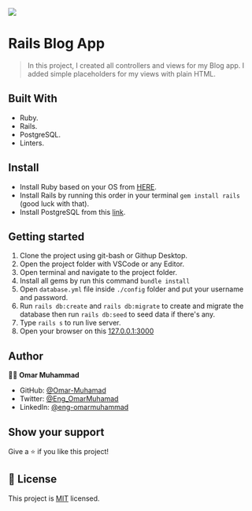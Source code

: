 ![](https://img.shields.io/badge/Microverse-blueviolet)
# Rails Blog App

> In this project, I created all controllers and views for my Blog app. I added simple placeholders for my views with plain HTML.

## Built With

- Ruby.
- Rails.
- PostgreSQL.
- Linters.

## Install

- Install Ruby based on your OS from [HERE](https://www.ruby-lang.org/en/downloads/).
- Install Rails by running this order in your terminal `gem install rails` (good luck with that).
- Install PostgreSQL from this [link](https://www.postgresql.org/download/).

## Getting started

1. Clone the project using git-bash or Githup Desktop.
2. Open the project folder with VSCode or any Editor.
3. Open terminal and navigate to the project folder.
4. Install all gems by run this command `bundle install`
5. Open `database.yml` file inside `./config` folder and put your username and password.
6. Run `rails db:create` and `rails db:migrate` to create and migrate the database then run `rails db:seed` to seed data if there's any.
7. Type `rails s` to run live server.
8. Open your browser on this [127.0.0.1:3000](127.0.0.1:3000)

## Author

👨‍💻 **Omar Muhammad**

- GitHub: [@Omar-Muhamad](https://github.com/Omar-Muhamad)
- Twitter: [@Eng_OmarMuhamad](https://twitter.com/Eng_OmarMuhamad)
- LinkedIn: [@eng-omarmuhammad](https://www.linkedin.com/in/eng-omarmuhammad/)

## Show your support

Give a ⭐️ if you like this project!
## 📝 License

This project is [MIT](./MIT.md) licensed.

